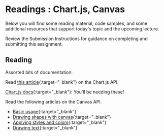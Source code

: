 # Readings : Chart.js, Canvas

Below you will find some reading material, code samples, and some additional resources that support today's topic and the upcoming lecture.

Review the Submission Instructions for guidance on completing and submitting this assignment.

## Reading

Assorted bits of documentation:

Read [this article](https://www.webdesignerdepot.com/2013/11/easily-create-stunning-animated-charts-with-chart-js/){:target="_blank"} on the Chart.js API.

[Chart.js docs](http://www.chartjs.org/docs/){:target="_blank"}: You'll be needing these!

Read the following articles on the Canvas API.

- [Basic usage](https://developer.mozilla.org/en-US/docs/Web/API/Canvas_API/Tutorial/Basic_usage){:target="_blank"}
- [Drawing shapes with canvas](https://developer.mozilla.org/en-US/docs/Web/API/Canvas_API/Tutorial/Drawing_shapes){:target="_blank"}
- [Applying styles and colors](https://developer.mozilla.org/en-US/docs/Web/API/Canvas_API/Tutorial/Applying_styles_and_colors){:target="_blank"}
- [Drawing text](https://developer.mozilla.org/en-US/docs/Web/API/Canvas_API/Tutorial/Drawing_text){:target="_blank"}

<!-- 
## Additional Resources

### Videos

### Bookmark/Skim
 -->
